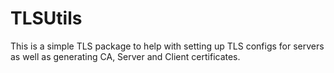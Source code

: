 # TLSUtils
This is a simple TLS package to help with setting up TLS configs for servers
as well as generating CA, Server and Client certificates.
